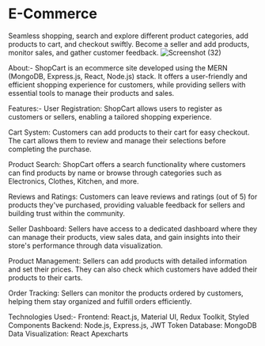 # E-Commerce
Seamless shopping, search and explore different product categories, add products to cart, and checkout swiftly.
Become a seller and add products, monitor sales, and gather customer feedback.
![Screenshot (32)](https://github.com/user-attachments/assets/e151d855-8fd3-4d79-847e-fc9e0b2d873f)




About:-
ShopCart is an ecommerce site developed using the MERN (MongoDB, Express.js, React, Node.js) stack. It offers a user-friendly and efficient shopping experience for customers, while providing sellers with essential tools to manage their products and sales.

Features:-
User Registration: ShopCart allows users to register as customers or sellers, enabling a tailored shopping experience.

Cart System: Customers can add products to their cart for easy checkout. The cart allows them to review and manage their selections before completing the purchase.

Product Search: ShopCart offers a search functionality where customers can find products by name or browse through categories such as Electronics, Clothes, Kitchen, and more.

Reviews and Ratings: Customers can leave reviews and ratings (out of 5) for products they've purchased, providing valuable feedback for sellers and building trust within the community.

Seller Dashboard: Sellers have access to a dedicated dashboard where they can manage their products, view sales data, and gain insights into their store's performance through data visualization.

Product Management: Sellers can add products with detailed information and set their prices. They can also check which customers have added their products to their carts.

Order Tracking: Sellers can monitor the products ordered by customers, helping them stay organized and fulfill orders efficiently.

Technologies Used:-
Frontend: React.js, Material UI, Redux Toolkit, Styled Components
Backend: Node.js, Express.js, JWT Token
Database: MongoDB
Data Visualization: React Apexcharts

